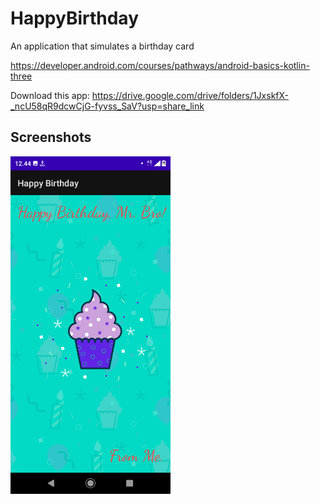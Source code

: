 # HappyBirthday
An application that simulates a birthday card

https://developer.android.com/courses/pathways/android-basics-kotlin-three

Download this app: https://drive.google.com/drive/folders/1JxskfX-_ncU58qR9dcwCjG-fyvss_SaV?usp=share_link

## Screenshots
<img src="assets/HappyBirthdayCard.png"
width="256">&nbsp;&nbsp;&nbsp;
